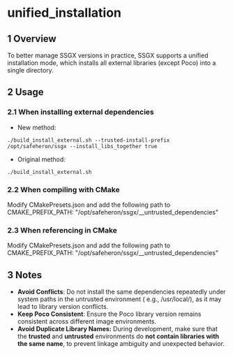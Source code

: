 # unified_installation

## 1 Overview

To better manage SSGX versions in practice, SSGX supports a unified installation mode, which installs all external
libraries (except Poco) into a single directory.

## 2 Usage

### 2.1 When installing external dependencies

- New method:

```shell
./build_install_external.sh --trusted-install-prefix /opt/safeheron/ssgx --install_libs_together true
```

- Original method:

```shell
./build_install_external.sh
```

### 2.2 When compiling with CMake

Modify CMakePresets.json and add the following path to CMAKE_PREFIX_PATH:
"/opt/safeheron/ssgx/__untrusted_dependencies"

### 2.3 When referencing in CMake

Modify CMakePresets.json and add the following path to CMAKE_PREFIX_PATH:
"/opt/safeheron/ssgx/__untrusted_dependencies"

## 3 Notes

- **Avoid Conflicts**: Do not install the same dependencies repeatedly under system paths in the untrusted environment (
  e.g., /usr/local/), as it may lead to library version conflicts.
- **Keep Poco Consistent**: Ensure the Poco library version remains consistent across different image environments.
- **Avoid Duplicate Library Names:** During development, make sure that the **trusted** and **untrusted** environments
  do **not contain libraries with the same name**, to prevent linkage ambiguity and unexpected behavior.

